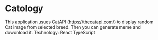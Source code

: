 # Catology
This application usues CatAPI (https://thecatapi.com/) to display random Cat image from selected breed. Then you can generate meme and dowonload it.
Technology: React TypeScript
